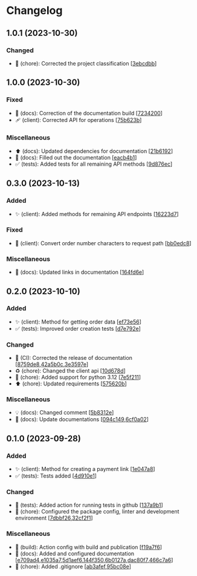 # Changelog

<a name="1.0.1"></a>
## 1.0.1 (2023-10-30)

### Changed

- 🔧 (chore): Corrected the project classification [[3ebcdbb](https://github.com/dd/dd_yandex_pay/commit/3ebcdbb364c6a62700a4ff108e25dcb9fe0ac7f7)]


<a name="1.0.0"></a>
## 1.0.0 (2023-10-30)

### Fixed

- 🐛 (docs): Correction of the documentation build [[7234200](https://github.com/dd/dd_yandex_pay/commit/72342008f61c3ad4938e8005e89948ae7a23b9f6)]
- 🩹 (client): Corrected API for operations [[75b623b](https://github.com/dd/dd_yandex_pay/commit/75b623bde45c0785ad2acebdeb326674e52062a4)]

### Miscellaneous

- ⬆️ (docs): Updated dependencies for documentation [[21b6192](https://github.com/dd/dd_yandex_pay/commit/21b6192be1ce894d4a50f2aef2426ea7ee279d16)]
- 📝 (docs): Filled out the documentation [[eacb4b1](https://github.com/dd/dd_yandex_pay/commit/eacb4b1a5ef624d7a22a3de0e2fc4ca25fb43e73)]
- ✅ (tests): Added tests for all remaining API methods [[9d876ec](https://github.com/dd/dd_yandex_pay/commit/9d876ec6279dda3a8657b1a795a8138cc16b10a5)]


<a name="0.3.0"></a>
## 0.3.0 (2023-10-13)

### Added

- ✨ (client): Added methods for remaining API endpoints [[16223d7](https://github.com/dd/dd_yandex_pay/commit/16223d757dd05d4fd166deb7269eac813588dc11)]

### Fixed

- 🐛 (client): Convert order number characters to request path [[bb0edc8](https://github.com/dd/dd_yandex_pay/commit/bb0edc88c33bf72c0c848d4bdab278af6472e1d6)]

### Miscellaneous

- 📝 (docs): Updated links in documentation [[164fd6e](https://github.com/dd/dd_yandex_pay/commit/164fd6e847e210cc4d8391fc320a7ac001385cab)]


<a name="0.2.0"></a>
## 0.2.0 (2023-10-10)

### Added

- ✨ (client): Method for getting order data [[ef73e56](https://github.com/dd/dd_yandex_pay/commit/ef73e56e3ba23c84fdbcd5692951d1778ee36a43)]
- ✅ (tests): Improved order creation tests [[d7e792e](https://github.com/dd/dd_yandex_pay/commit/d7e792e9199db9337ca1311f771f497ecb65bd3e)]

### Changed

- 🔧 (CI): Corrected the release of documentation [[8759de8](https://github.com/dd/dd_yandex_pay/commit/8759de87bac6a1fdee170d7288462648dcdce4b4),[42a5b0c](https://github.com/dd/dd_yandex_pay/commit/42a5b0c658694afd26e13b02a7fdf8d4748cdf7b),[3e3597e](https://github.com/dd/dd_yandex_pay/commit/3e3597e38fcf213fe6ff37da245f738bb0b9cfe3)]
- ♻️ (chore): Changed the client api [[10d678d](https://github.com/dd/dd_yandex_pay/commit/10d678d8b97e9829c0647be7fd494203a6330329)]
- 🔧 (chore): Added support for python 3.12 [[7e5f211](https://github.com/dd/dd_yandex_pay/commit/7e5f21117469dc9212bfd8e7e39fff681543b1ee)]
- ⬆️ (chore): Updated requirements [[575620b](https://github.com/dd/dd_yandex_pay/commit/575620bb086596098a0a961d8a211d0698f5bc78)]

### Miscellaneous

- 💡 (docs): Changed comment [[5b8312e](https://github.com/dd/dd_yandex_pay/commit/5b8312e4602d356b44c6a4673b4923a9a69e6545)]
- 📝 (docs): Update documentations [[094c149](https://github.com/dd/dd_yandex_pay/commit/094c14904ca2d8acfc0ef8d23776c66a5e3f3e45),[6cf0a02](https://github.com/dd/dd_yandex_pay/commit/6cf0a0275146ae1d047f8c495189cc9323d64619)]


<a name="0.1.0"></a>
## 0.1.0 (2023-09-28)

### Added

- ✨ (client): Method for creating a payment link [[1e047a8](https://github.com/dd/dd_yandex_pay/commit/1e047a8272953f038928e24c3cb2b9226b077268)]
- ✅ (tests): Tests added [[4d910e1](https://github.com/dd/dd_yandex_pay/commit/4d910e1eb825cb149e01bbcf496a7d80cc46999c)]

### Changed

- 🔧 (tests): Added action for running tests in github [[137a9b1](https://github.com/dd/dd_yandex_pay/commit/137a9b1b94afe1659ef8bd8ac35e3c164b0f85ea)]
- 🔧 (chore): Configured the package config, linter and development environment [[7dbbf26](https://github.com/dd/dd_yandex_pay/commit/7dbbf2643bee82e64eb2630dea97426c1ee71040),[32cf2f1](https://github.com/dd/dd_yandex_pay/commit/32cf2f1742176a6696782a88741fc257920f7c51)]

### Miscellaneous

- 🚀 (build): Action config with build and publication [[f19a7f6](https://github.com/dd/dd_yandex_pay/commit/f19a7f61a25b00565eb3ecf77bc5e1273981bf03)]
- 📝 (docs): Added and configured documentation [[e709ad4](https://github.com/dd/dd_yandex_pay/commit/e709ad488de68e290256189b4ce3691c4de605fd),[e1035a7](https://github.com/dd/dd_yandex_pay/commit/e1035a7fc9589ff331f3e04d22d055b1cdde2156),[5d1aef6](https://github.com/dd/dd_yandex_pay/commit/5d1aef6df47f315272afc5471e40dfbc30683409),[144f350](https://github.com/dd/dd_yandex_pay/commit/144f35067a6326e9074e1e7733ad8a6e04c453ce),[6b0127a](https://github.com/dd/dd_yandex_pay/commit/6b0127a91479e0db6b7f54c56424c83ac26b379d),[dac80f7](https://github.com/dd/dd_yandex_pay/commit/dac80f74647167d6191dfe8b8e580ffadc2770b9),[466c7a6](https://github.com/dd/dd_yandex_pay/commit/466c7a654e96eb7f713283ea7d775eaf33d38011)]
- 🙈 (chore): Added .gitignore [[ab3afef](https://github.com/dd/dd_yandex_pay/commit/ab3afefadbe2f5a1d51a743d070798b841f77b0b),[95bc08e](https://github.com/dd/dd_yandex_pay/commit/95bc08eb4d5919fbc3d47102eb3f1cd44e2db9c3)]
